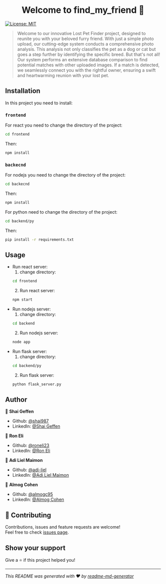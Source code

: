 <h1 align="center">Welcome to find_my_friend 👋</h1>
<p>
  <a href="https://github.com/shai987/find_my_friend/blob/main/LICENSE.md" target="_blank">
    <img alt="License: MIT" src="https://img.shields.io/badge/License-MIT-yellow.svg" />
  </a>
</p>

> Welcome to our innovative Lost Pet Finder project, designed to reunite you with your beloved furry friend. With just a simple photo upload, our cutting-edge system conducts a comprehensive photo analysis. This analysis not only classifies the pet as a dog or cat but goes a step further by identifying the specific breed.
> But that's not all! Our system performs an extensive database comparison to find potential matches with other uploaded images. If a match is detected, we seamlessly connect you with the rightful owner, ensuring a swift and heartwarming reunion with your lost pet.

## Installation

In this project you need to install:

### `frontend`
For react you need to change the directory of the project:
```bash
cd frontend
```
Then:
```bash
npm install
```

### `backecnd`
For nodejs you need to change the directory of the project:
```bash
cd backecnd
```
Then:
```bash
npm install
```
For python need to change the directory of the project:
```bash
cd backend/py
```
Then:
```bash
pip install -r requirements.txt
```

## Usage

- Run react server:
  1. change directory:
  ```bash
  cd frontend
  ```
  2. Run react server:
  ```bash
  npm start
  ```
- Run nodejs server:
  1. change directory:
  ```bash
  cd backend
  ```
  2. Run nodejs server:
  ```bash
  node app
  ```
- Run flask server: 
  1. change directory:
  ```bash
  cd backend/py
  ```
  2. Run flask server:
  ```bash
  python flask_server.py
  ```

## Author

👤 **Shai Geffen**

* Github: [@shai987](https://github.com/shai987)
* LinkedIn: [@Shai Geffen](https://linkedin.com/in/shai-geffen-24373721a)

👤 **Ron Eli**

* Github: [@roneli23](https://github.com/roneli23)
* LinkedIn: [@Ron Eli](https://linkedin.com/in/ron-eli-ba47a9226)

👤 **Adi Liel Maimon**

* Github: [@adi-liel](https://github.com/adi-liel)
* LinkedIn: [@Adi Liel Maimon](https://www.linkedin.com/in/adi-liel-maimon/)

👤 **Almog Cohen**

* Github: [@almogc95](https://github.com/almogc95)
* LinkedIn: [@Almog Cohen](https://www.linkedin.com/in/almog-cohen14)

## 🤝 Contributing

Contributions, issues and feature requests are welcome!<br />Feel free to check [issues page](https://github.com/shai987/find_my_friend/issues).

## Show your support

Give a ⭐️ if this project helped you!

***
_This README was generated with ❤️ by [readme-md-generator](https://github.com/kefranabg/readme-md-generator)_
